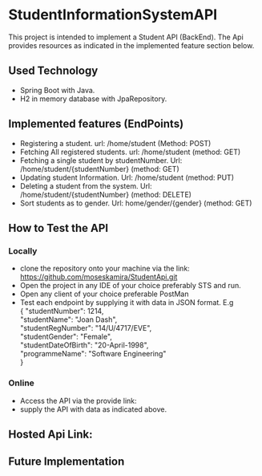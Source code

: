 # StudentInformationSystemAPI
This project is intended to implement a Student API (BackEnd).
The Api provides resources as indicated in the implemented feature section below.

## Used Technology
- Spring Boot with Java.
- H2 in memory database with JpaRepository.

## Implemented features (EndPoints)
- Registering a student. url: /home/student (Method: POST)
- Fetching All registered students. url: /home/student (method: GET)
- Fetching a single student by studentNumber. Url: /home/student/{studentNumber} (method: GET)
- Updating student Information. Url: /home/student (method: PUT)
- Deleting a student from the system. Url: /home/student/{studentNumber} (method: DELETE)
- Sort students as to gender. Url: home/gender/{gender} (method: GET)

## How to Test the API
### Locally
- clone the repository onto your machine via the link: https://github.com/moseskamira/StudentApi.git
- Open the project in any IDE of your choice preferably STS and run.
- Open any client of your choice preferable PostMan
- Test each endpoint by supplying it with data in JSON format. E.g<br/>
 {
        "studentNumber": 1214,<br>
        "studentName": "Joan Dash", <br/>
        "studentRegNumber": "14/U/4717/EVE",<br/>
        "studentGender": "Female",<br/>
        "studentDateOfBirth": "20-April-1998",<br/>
        "programmeName": "Software Engineering"<br/>
    }
### Online
- Access the API via the provide link:
- supply the API with data as indicated above.

## Hosted Api Link:

## Future Implementation


